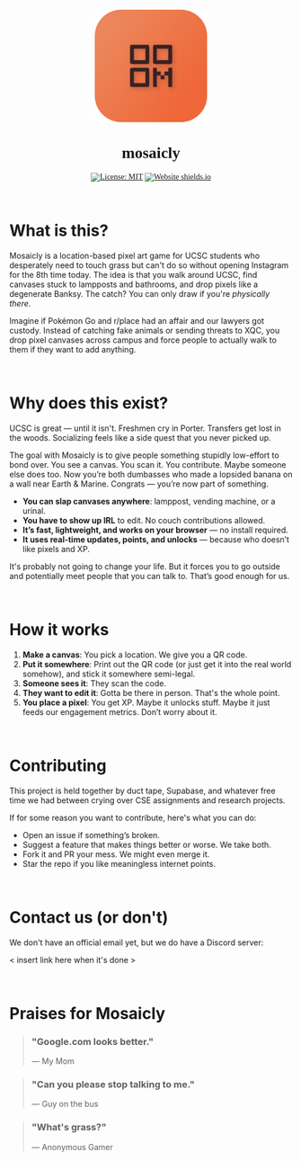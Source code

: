 <div align="center" style="margin-top: 20px; font-family: Outfit;">
    <a href="https://mosaicly.io" style="display:flex; justify-content:center; height:fit-content; padding:0; text-decoration:none; margin:0 0 0 0">
        <img src="./static/github-readme-logo.png" style="height:200px; margin:0"></img>
    </a>
    <h1>mosaicly</h1>

<!-- [![Website shields.io](https://img.shields.io/website?down_message=offline&style=for-the-badge&up_message=online&url=https%3A%2F%2Fdeepfusion.org)](https://deepfusion.org/) -->

[![License: MIT](https://img.shields.io/github/license/LemonFoxmere/Mosaicly?color=orange&style=for-the-badge)](https://github.com/LemonOrangeWasTaken/DeepFusion/blob/master/LICENSE)
[![Website shields.io](https://img.shields.io/github/stars/LemonFoxmere/Mosaicly?color=gold&style=for-the-badge)](https://github.com/LemonOrangeWasTaken/DeepFusion/stargazers)

<!-- [![Website shields.io](https://img.shields.io/github/v/release/LemonFoxmere/Mosaicly?color=blue&label=Version&style=for-the-badge)](https://github.com/LemonFoxmere/Mosaicly/releases/latest) -->

</div>

<!-- table of content -->
<!-- <details open="open">
    <summary style="font-size: 24px; font-weight: 600; margin-bottom: 10px; cursor:pointer">Table of Content</summary>
    <ol style="margin-left:2rem">
        <li><a href="#about">What is this?</a></li>
        <li><a href="#why">Why does this exist?</a></li>
        <li><a href="#how-it-works">How it works.</a></li>
        <li><a href="#contribute">Contributing</a></li>
        <li><a href="#contacts">Contacts</a></li>
        <li><a href="#praises">Praises</a></li>
    </ol>
</details> -->

<!-- <hr style="height:0.1rem"> -->

<br>

<!-- ABOUT THE PROJECT -->
<h1 id="about">What is this?</h1>

Mosaicly is a location-based pixel art game for UCSC students who desperately need to touch grass but can't do so without opening Instagram for the 8th time today. The idea is that you walk around UCSC, find canvases stuck to lampposts and bathrooms, and drop pixels like a degenerate Banksy. The catch? You can only draw if you're _physically there_.

Imagine if Pokémon Go and r/place had an affair and our lawyers got custody. Instead of catching fake animals or sending threats to XQC, you drop pixel canvases across campus and force people to actually walk to them if they want to add anything.

<br>

<h1 id="why">Why does this exist?</h1>

UCSC is great — until it isn't. Freshmen cry in Porter. Transfers get lost in the woods. Socializing feels like a side quest that you never picked up.

The goal with Mosaicly is to give people something stupidly low-effort to bond over. You see a canvas. You scan it. You contribute. Maybe someone else does too. Now you’re both dumbasses who made a lopsided banana on a wall near Earth & Marine. Congrats — you’re now part of something.

- **You can slap canvases anywhere**: lamppost, vending machine, or a urinal.
- **You have to show up IRL** to edit. No couch contributions allowed.
- **It’s fast, lightweight, and works on your browser** — no install required.
- **It uses real-time updates, points, and unlocks** — because who doesn’t like pixels and XP.
    <!-- - **It’s fun and stupid**. Like most of UCSC demands. -->

It's probably not going to change your life. But it forces you to go outside and potentially meet people that you can talk to. That’s good enough for us.

<br>

<h1 id="how-it-works">How it works</h1>

1. **Make a canvas**: You pick a location. We give you a QR code.
2. **Put it somewhere**: Print out the QR code (or just get it into the real world somehow), and stick it somewhere semi-legal.
3. **Someone sees it**: They scan the code.
4. **They want to edit it**: Gotta be there in person. That's the whole point.
5. **You place a pixel**: You get XP. Maybe it unlocks stuff. Maybe it just feeds our engagement metrics. Don’t worry about it.

<br>

<h1 id="contribute">Contributing</h1>

This project is held together by duct tape, Supabase, and whatever free time we had between crying over CSE assignments and research projects.

If for some reason you want to contribute, here's what you can do:

- Open an issue if something’s broken.
- Suggest a feature that makes things better or worse. We take both.
- Fork it and PR your mess. We might even merge it.
- Star the repo if you like meaningless internet points.

<br>

<h1 id="contacts">Contact us (or don't)</h1>

We don't have an official email yet, but we do have a Discord server:

\< insert link here when it's done \>

<br>

<h1 id="praises">Praises for Mosaicly</h1>

> ### "Google.com looks better."
>
> — My Mom

> ### "Can you please stop talking to me."
>
> — Guy on the bus

> ### "What's grass?"
>
> — Anonymous Gamer
